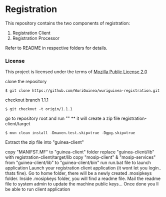 # Registration

This repository contains the two components of registration:
1. Registration Client
1. Registration Processor 

Refer to README in respective folders for details.

### License
This project is licensed under the terms of [Mozilla Public License 2.0](https://github.com/mosip/mosip-platform/blob/master/LICENSE)

clone the repository 

```
$ git clone https://github.com/WuriGuinea/wuriguinea-registration.git
```

checkout branch 1.1.1 

```
$ git checkout -t origin/1.1.1
```

go to repository root and run "" ** it will create a zip file registration-client/target

```
$ mvn clean install -Dmaven.test.skip=true -Dgpg.skip=true
```
Extract the zip file into "guinea-client"

copy "MANIFST.MF" to "guinea-client" folder
replace "guinea-client/lib" with registration-client/target/lib
copy "mosip-client" & "mosip-services" from "guinea-client/lib" to "guinea-client/bin"
run run.bat file to launch application
Launch your registration client application (it wont let you login.. thats fine).
Go to home folder, there will be a newly created .mosipkeys folder. Inside .mosipkeys folder, you will find a readme file.
Mail the readme file to system admin to update the machine public keys... Once done you ll be able to run client application
